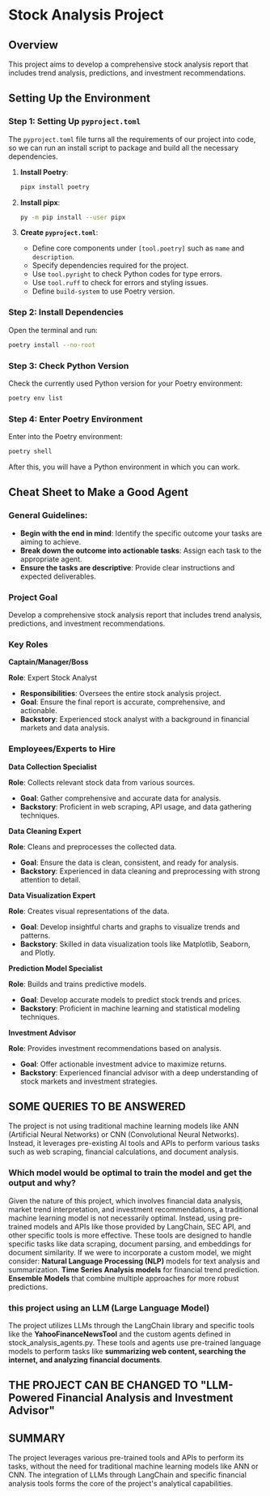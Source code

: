 # Stock Analysis Project

## Overview

This project aims to develop a comprehensive stock analysis report that includes trend analysis, predictions, and investment recommendations.

## Setting Up the Environment

### Step 1: Setting Up `pyproject.toml`

The `pyproject.toml` file turns all the requirements of our project into code, so we can run an install script to package and build all the necessary dependencies.

1. **Install Poetry**:
    ```sh
    pipx install poetry
    ```

2. **Install pipx**:
    ```sh
    py -m pip install --user pipx
    ```

3. **Create `pyproject.toml`**:
    - Define core components under `[tool.poetry]` such as `name` and `description`.
    - Specify dependencies required for the project.
    - Use `tool.pyright` to check Python codes for type errors.
    - Use `tool.ruff` to check for errors and styling issues.
    - Define `build-system` to use Poetry version.

### Step 2: Install Dependencies

Open the terminal and run:
```sh
poetry install --no-root
```

### Step 3: Check Python Version

Check the currently used Python version for your Poetry environment:
```sh
poetry env list
```

### Step 4: Enter Poetry Environment

Enter into the Poetry environment:
```sh
poetry shell
```

After this, you will have a Python environment in which you can work.


## Cheat Sheet to Make a Good Agent

### General Guidelines:
- **Begin with the end in mind**: Identify the specific outcome your tasks are aiming to achieve.
- **Break down the outcome into actionable tasks**: Assign each task to the appropriate agent.
- **Ensure the tasks are descriptive**: Provide clear instructions and expected deliverables.

### Project Goal
Develop a comprehensive stock analysis report that includes trend analysis, predictions, and investment recommendations.

### Key Roles
**Captain/Manager/Boss**

**Role**: Expert Stock Analyst
- **Responsibilities**: Oversees the entire stock analysis project.
- **Goal**: Ensure the final report is accurate, comprehensive, and actionable.
- **Backstory**: Experienced stock analyst with a background in financial markets and data analysis.

### Employees/Experts to Hire
**Data Collection Specialist**

**Role**: Collects relevant stock data from various sources.
- **Goal**: Gather comprehensive and accurate data for analysis.
- **Backstory**: Proficient in web scraping, API usage, and data gathering techniques.

**Data Cleaning Expert**

**Role**: Cleans and preprocesses the collected data.
- **Goal**: Ensure the data is clean, consistent, and ready for analysis.
- **Backstory**: Experienced in data cleaning and preprocessing with strong attention to detail.

**Data Visualization Expert**

**Role**: Creates visual representations of the data.
- **Goal**: Develop insightful charts and graphs to visualize trends and patterns.
- **Backstory**: Skilled in data visualization tools like Matplotlib, Seaborn, and Plotly.

**Prediction Model Specialist**

**Role**: Builds and trains predictive models.
- **Goal**: Develop accurate models to predict stock trends and prices.
- **Backstory**: Proficient in machine learning and statistical modeling techniques.

**Investment Advisor**

**Role**: Provides investment recommendations based on analysis.
- **Goal**: Offer actionable investment advice to maximize returns.
- **Backstory**: Experienced financial advisor with a deep understanding of stock markets and investment strategies. 


## SOME QUERIES TO BE ANSWERED

The project is not using traditional machine learning models like ANN (Artificial Neural Networks) or CNN (Convolutional Neural Networks). Instead, it leverages pre-existing AI tools and APIs to perform various tasks such as web scraping, financial calculations, and document analysis.

### Which model would be optimal to train the model and get the output and why?

Given the nature of this project, which involves financial data analysis, market trend interpretation, and investment recommendations, a traditional machine learning model is not necessarily optimal. Instead, using pre-trained models and APIs like those provided by LangChain, SEC API, and other specific tools is more effective. These tools are designed to handle specific tasks like data scraping, document parsing, and embeddings for document similarity.
If we were to incorporate a custom model, we might consider:
**Natural Language Processing (NLP)** models for text analysis and summarization.
**Time Series Analysis models** for financial trend prediction.
**Ensemble Models** that combine multiple approaches for more robust predictions.

### this project using an LLM (Large Language Model)

The project utilizes LLMs through the LangChain library and specific tools like the **YahooFinanceNewsTool** and the custom agents defined in stock_analysis_agents.py. These tools and agents use pre-trained language models to perform tasks like **summarizing web content, searching the internet, and analyzing financial documents**.

## THE PROJECT CAN BE CHANGED TO "LLM-Powered Financial Analysis and Investment Advisor"

## SUMMARY
The project leverages various pre-trained tools and APIs to perform its tasks, without the need for traditional machine learning models like ANN or CNN. The integration of LLMs through LangChain and specific financial analysis tools forms the core of the project's analytical capabilities.




